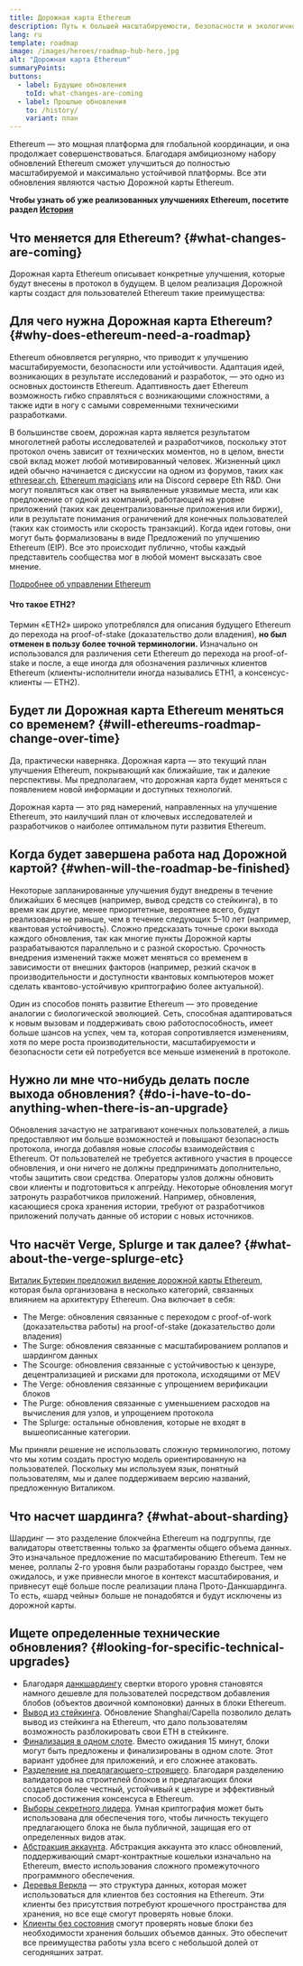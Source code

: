 ```yaml
---
title: Дорожная карта Ethereum
description: Путь к большей масштабируемости, безопасности и экологичности Ethereum.
lang: ru
template: roadmap
image: /images/heroes/roadmap-hub-hero.jpg
alt: "Дорожная карта Ethereum"
summaryPoints:
buttons:
  - label: Будущие обновления
    toId: what-changes-are-coming
  - label: Прошлые обновления
    to: /history/
    variant: план
---
```


Ethereum — это мощная платформа для глобальной координации, и она продолжает совершенствоваться. Благодаря амбициозному набору обновлений Ethereum сможет улучшиться до полностью масштабируемой и максимально устойчивой платформы. Все эти обновления являются частью Дорожной карты Ethereum.

**Чтобы узнать об уже реализованных улучшениях Ethereum, посетите раздел [История](/history/)**

## Что меняется для Ethereum? {#what-changes-are-coming}

Дорожная карта Ethereum описывает конкретные улучшения, которые будут внесены в протокол в будущем. В целом реализация Дорожной карты создаст для пользователей Ethereum такие преимущества:

<CardGrid>
  <RoadmapActionCard
    href="/roadmap/scaling"
    title="Более дешевые транзакции"
    image="scaling"
    description="Rollups are too expensive and rely on centralized components, causing users to place too much trust in their operators. The roadmap includes fixes for both of these problems."
    buttonText="More on reducing fees"
  />
  <RoadmapActionCard
    href="/roadmap/security"
    title="Усиленная безопасность"
    image="security"
    description="Ethereum is already very secure but it can be made even stronger, ready to withstand all kinds of attack far into the future."
    buttonText="More on security"
  />
  <RoadmapActionCard
    href="/roadmap/user-experience"
    title="Better user experience"
    image="userExperience"
    description="More support for smart contract wallets and light-weight nodes will make using Ethereum simpler and safer."
    buttonText="More on user experience"
  />
  <RoadmapActionCard
    href="/roadmap/future-proofing"
    title="Обеспечение будущего"
    image="futureProofing"
    description="Ethereum researchers and developers are solving tomorrow's problems today, readying the network for future generations."
    buttonText="More on future proofing"
  />
</CardGrid>

## Для чего нужна Дорожная карта Ethereum? {#why-does-ethereum-need-a-roadmap}

Ethereum обновляется регулярно, что приводит к улучшению масштабируемости, безопасности или устойчивости. Адаптация идей, возникающих в результате исследований и разработок, — это одно из основных достоинств Ethereum. Адаптивность дает Ethereum возможность гибко справляться с возникающими сложностями, а также идти в ногу с самыми современными техническими разработками.

<RoadmapImageContent title="Как составляют дорожную карту">

В большинстве своем, дорожная карта является результатом многолетней работы исследователей и разработчиков, поскольку этот протокол очень зависит от технических моментов, но в целом, внести свой вклад может любой мотивированный человек. Жизненный цикл идей обычно начинается с дискуссии на одном из форумов, таких как [ethresear.ch](https://ethresear.ch/), [Ethereum magicians](https://ethereum-magicians.org/) или на Discord сервере Eth R&D. Они могут появляться как ответ на выявленные уязвимые места, или как предложение от одной из компаний, работающей на уровне приложений (таких как децентрализованные приложения или биржи), или в результате понимания ограничений для конечных пользователей (таких как стоимость или скорость транзакций). Когда идеи готовы, они могут быть формализованы в виде Предложений по улучшению Ethereum (EIP). Все это происходит публично, чтобы каждый представитель сообщества мог в любой момент высказать свое мнение.

[Подробнее об управлении Ethereum](/governance/)

</RoadmapImageContent>

<InfoBanner mb={8}>
  <h4 style={{ marginTop: 0 }}>Что такое ETH2?</h4>

  <p>Термин «ETH2» широко употреблялся для описания будущего Ethereum до перехода на proof-of-stake (доказательство доли владения), <strong>но был отменен в пользу более точной терминологии.</strong> Изначально он использовался для различения сети Ethereum до перехода на proof-of-stake и после, а еще иногда для обозначения различных клиентов Ethereum (клиенты-исполнители иногда назывались ETH1, а консенсус-клиенты — ETH2).</p>

</InfoBanner>

## Будет ли Дорожная карта Ethereum меняться со временем? {#will-ethereums-roadmap-change-over-time}

Да, практически наверняка. Дорожная карта — это текущий план улучшения Ethereum, покрывающий как ближайшие, так и далекие перспективы. Мы предполагаем, что дорожная карта будет меняться с появлением новой информации и доступных технологий.

Дорожная карта — это ряд намерений, направленных на улучшение Ethereum, это наилучший план от ключевых исследователей и разработчиков о наиболее оптимальном пути развития Ethereum.

## Когда будет завершена работа над Дорожной картой? {#when-will-the-roadmap-be-finished}

Некоторые запланированные улучшения будут внедрены в течение ближайших 6 месяцев (например, вывод средств со стейкинга), в то время как другие, менее приоритетные, вероятнее всего, будут реализованы не раньше, чем в течение следующих 5–10 лет (например, квантовая устойчивость). Сложно предсказать точные сроки выхода каждого обновления, так как многие пункты Дорожной карты разрабатываются параллельно и с разной скоростью. Срочность внедрения изменений также может меняться со временем в зависимости от внешних факторов (например, резкий скачок в производительности и доступности квантовых компьютеров может сделать квантово-устойчивую криптографию более актуальной).

Один из способов понять развитие Ethereum — это проведение аналогии с биологической эволюцией. Сеть, способная адаптироваться к новым вызовам и поддерживать свою работоспособность, имеет больше шансов на успех, чем та, которая сопротивляется изменениям, хотя по мере роста производительности, масштабируемости и безопасности сети ей потребуется все меньше изменений в протоколе.

## Нужно ли мне что-нибудь делать после выхода обновления? {#do-i-have-to-do-anything-when-there-is-an-upgrade}

Обновления зачастую не затрагивают конечных пользователей, а лишь предоставляют им больше возможностей и повышают безопасность протокола, иногда добавляя новые <i>способы</i> взаимодействия с Ethereum. От пользователей не требуется активного участия в процессе обновления, и они ничего не должны предпринимать дополнительно, чтобы защитить свои средства. Операторы узлов должны обновить свои клиенты и подготовиться к апгрейду. Некоторые обновления могут затронуть разработчиков приложений. Например, обновления, касающиеся срока хранения истории, требуют от разработчиков приложений получать данные об истории с новых источников.

## Что насчёт Verge, Splurge и так далее? {#what-about-the-verge-splurge-etc}

[Виталик Бутерин предложил видение дорожной карты Ethereum](https://twitter.com/VitalikButerin/status/1588669782471368704), которая была организована в несколько категорий, связанных влиянием на архитектуру Ethereum. Она включает в себя:

- The Merge: обновления связанные с переходом с proof-of-work (доказательства работы) на proof-of-stake (доказательство доли владения)
- The Surge: обновления связанные с масштабированием роллапов и шардингом данных
- The Scourge: обновления связанные с устойчивостью к цензуре, децентрализацией и рисками для протокола, исходящими от MEV
- The Verge: обновления связанные с упрощением верификации блоков
- The Purge: обновления связанные с уменьшением расходов на вычисления для узлов, и упрощением протокола
- The Splurge: остальные обновления, которые не входят в вышеописанные категории.

Мы приняли решение не использовать сложную терминологию, потому что мы хотим создать простую модель ориентированную на пользователей. Поскольку мы используем язык, понятный пользователям, мы и далее поддерживаем версию названий, предложенную Виталиком.

## Что насчет шардинга? {#what-about-sharding}

Шардинг — это разделение блокчейна Ethereum на подгруппы, где валидаторы ответственны только за фрагменты общего объема данных. Это изначальное предложение по масштабированию Ethereum. Тем не менее, роллапы 2-го уровня были разработаны гораздо быстрее, чем ожидалось, и уже привнесли многое в контекст масштабирования, и привнесут ещё больше после реализации плана Прото-Данкшардинга. То есть, «шард чейны» больше не понадобятся и будут исключены из дорожной карты.

## Ищете определенные технические обновления? {#looking-for-specific-technical-upgrades}

- Благодаря [данкшардингу](/roadmap/danksharding) свертки второго уровня становятся намного дешевле для пользователей посредством добавления блобов (объектов двоичной компоновки) данных в блоки Ethereum.
- [Вывод из стейкинга](/staking/withdrawals). Обновление Shanghai/Capella позволило делать вывод из стейкинга на Ethereum, что дало пользователям возможность разблокировать свои ETH в стейкинге.
- [Финализация в одном слоте](/roadmap/single-slot-finality). Вместо ожидания 15 минут, блоки могут быть предложены и финализированы в одном слоте. Этот вариант удобнее для приложений, и его сложнее атаковать.
- [Разделение на предлагающего-строящего](/roadmap/pbs). Благодаря разделению валидаторов на строителей блоков и предлагающих блоки создается более честный, устойчивый к цензуре и эффективный способ достижения консенсуса в Ethereum.
- [Выборы секретного лидера](/roadmap/secret-leader-election). Умная криптография может быть использована для обеспечения того, чтобы личность текущего предлагающего блока не была публичной, защищая его от определенных видов атак.
- [Абстракция аккаунта](/roadmap/account-abstraction). Абстракция аккаунта это класс обновлений, поддерживающий смарт-контрактные кошельки изначально на Ethereum, вместо использования сложного промежуточного программного обеспечения.
- [Деревья Веркла](/roadmap/verkle-trees) — это структура данных, которая может использоваться для клиентов без состояния на Ethereum. Эти клиенты без присутствия потребуют крошечного пространства для хранения, но все еще смогут проверять новые блоки.
- [Клиенты без состояния](/roadmap/statelessness) смогут проверять новые блоки без необходимости хранения больших объемов данных. Это обеспечит все преимущества работы узла всего с небольшой долей от сегодняшних затрат.
